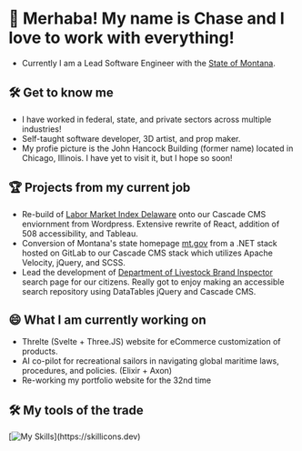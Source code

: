 # 🧿 Merhaba! My name is Chase and I love to work with everything! 

- Currently I am a Lead Software Engineer with the <a href="https://mt.gov/">State of Montana</a>. 


## 🛠 Get to know me

- I have worked in federal, state, and private sectors across multiple industries!
- Self-taught software developer, 3D artist, and prop maker.
- My profie picture is the John Hancock Building (former name) located in Chicago, Illinois. I have yet to visit it, but I hope so soon!


## 🏆 Projects from my current job

- Re-build of <a href="https://lmi.delaware.gov/">Labor Market Index Delaware</a> onto our Cascade CMS enviornment from Wordpress. Extensive rewrite of React, addition of 508 accessibility, and Tableau.
- Conversion of Montana's state homepage <a href="https://mt.gov/">mt.gov</a> from a .NET stack hosted on GitLab to our Cascade CMS stack which utilizes Apache Velocity, jQuery, and SCSS.
- Lead the development of <a href="https://liv.mt.gov/Brands-Enforcement/Find-a-brand-inspector">Department of Livestock Brand Inspector</a> search page for our citizens. Really got to enjoy making an accessible search repository using DataTables jQuery and Cascade CMS.


## 😄 What I am currently working on

- Threlte (Svelte + Three.JS) website for eCommerce customization of products.
- AI co-pilot for recreational sailors in navigating global maritime laws, procedures, and policies. (Elixir + Axon)
- Re-working my portfolio website for the 32nd time


## 🛠 My tools of the trade

[![My Skills](https://skillicons.dev/icons?i=js,ts,jquery,html,css,svelte,react,elixir,solidity,kubernetes,docker,postgres,blender,)](https://skillicons.dev)
<!--
**Mox-Erit/Mox-Erit** is a ✨ _special_ ✨ repository because its `README.md` (this file) appears on your GitHub profile.

Here are some ideas to get you started:

- 🔭 I’m currently working on ...
- 🌱 I’m currently learning ...
- 👯 I’m looking to collaborate on ...
- 🤔 I’m looking for help with ...
- 💬 Ask me about ...
- 📫 How to reach me: ...
- 😄 Pronouns: ...
- ⚡ Fun fact: ...
-->

